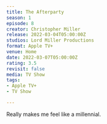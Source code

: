 ```yaml
---
title: The Afterparty
season: 1
episode: 8
creator: Christopher Miller
release: 2022-03-04T05:00:00Z
studios: Lord Miller Productions
format: Apple TV+
venue: Home
date: 2022-03-07T05:00:00Z
rating: 3.5
revisit: false
media: TV Show
tags:
- Apple TV+
- TV Show

---
```

Really makes me feel like a millennial.